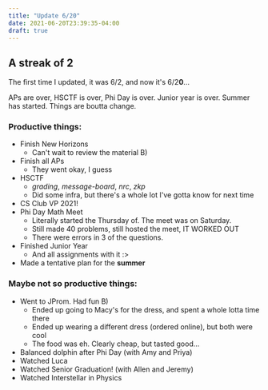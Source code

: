 ```yaml
---
title: "Update 6/20"
date: 2021-06-20T23:39:35-04:00
draft: true
---
```


## A streak of 2

The first time I updated, it was 6/2, and now it's 6/2**0**...

APs are over, HSCTF is over, Phi Day is over. Junior year is over. Summer has started. Things are boutta change.

### Productive things:

- Finish New Horizons
    - Can't wait to review the material B)
- Finish all APs
    - They went okay, I guess
- HSCTF
    - *grading*, *message-board*, *nrc*, *zkp*
    - Did some infra, but there's a whole lot I've gotta know for next time
- CS Club VP 2021!
- Phi Day Math Meet
    - Literally started the Thursday of. The meet was on Saturday.
    - Still made 40 problems, still hosted the meet, IT WORKED OUT
    - There were errors in 3 of the questions.
- Finished Junior Year
    - And all assignments with it :>
- Made a tentative plan for the **summer**

### Maybe not so productive things:

- Went to JProm. Had fun B)
    - Ended up going to Macy's for the dress, and spent a whole lotta time there
    - Ended up wearing a different dress (ordered online), but both were cool
    - The food was eh. Clearly cheap, but tasted good...
- Balanced dolphin after Phi Day (with Amy and Priya)
- Watched Luca
- Watched Senior Graduation! (with Allen and Jeremy)
- Watched Interstellar in Physics